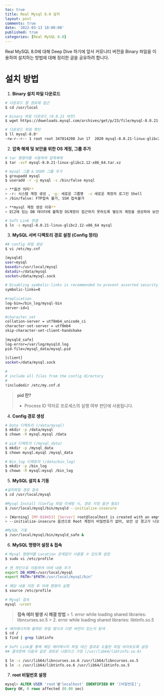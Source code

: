 ```yaml
---
toc: true
title: Real Mysql 8.0 설치
layout: post
comments: true
date: '2022-03-13 18:00:00'
published: true
categories: [Real MySQL 8.0]
---
```


Real MySQL 8.0에 대해 Deep Dive 하기에 앞서
커뮤니티 버전을 Binary 파일을 이용하여 설치하는 방법에 대해 정리한 글을 공유하려 합니다.

# 설치 방법
1. **Binary 설치 파일 다운로드**
```bash
# 다운로드 할 경로에 접근
$ cd /usr/local

# binary 파일 다운로드 (8.0.21 버전)
$ wget https://downloads.mysql.com/archives/get/p/23/file/mysql-8.0.21-linux-glibc2.12-x86_64.tar.xz

# 다운로드 파일 확인
$ ll mysql-8.0*
-rw-r--r-- 1 root root 347814208 Jun 17  2020 mysql-8.0.21-linux-glibc2.12-x86_64.tar.xz
```
2. **압축 해제 및 보안을 위한 OS 계정, 그룹 추가**
```bash
# tar 명령어를 사용하여 압축해제
$ tar -xvf mysql-8.0.21-linux-glibc2.12-x86_64.tar.xz

# mysql 그룹 & USER 그룹 추가
$ groupadd mysql
$ useradd -r -g mysql -s /bin/false mysql

> **옵션 의미**
> -r: 시스템 계정 생성 , -g: 세로운 그룹명  -s 새로운 계정의 로그인 Shell
> /bin/false: FTP접속 불가, SSH 접속불가

> **mysql 계정 생성 이유**
> EC2에 있는 DB 데이터에 불특정 OS계정이 접근하지 못하도록 별도의 계정을 생성하여 보안적으로 관리하기 위함입니다.

# Soft Link 연결
$ ln -s mysql-8.0.21-linux-glibc2.12-x86_64 mysql
```
3. **MySQL 서버 디렉토리 경로 설정 (Config 정리)**
```bash
## config 파일 생성
$ vi /etc/my.cnf

[mysqld]
user=mysql
basedir=/usr/local/mysql
datadir=/data/mysql
socket=/data/mysql.sock
 
# Disabling symbolic-links is recommended to prevent assorted security risks
symbolic-links=0
 
#replication
log-bin=/bin_log/mysql-bin
server-id=1
 
#character_set
collation-server = utf8mb4_unicode_ci
character-set-server = utf8mb4
skip-character-set-client-handshake
 
[mysqld_safe]
log-error=/var/log/mysqld.log
pid-file=/mysql_data/mysql.pid
 
[client]
socket=/data/mysql.sock
 
#
# include all files from the config directory
#
!includedir /etc/my.cnf.d
```
> **pid 란?**
   > * Process ID 약자로 프로세스의 실행 여부 판단에 사용됩니다.

4. **Config 경로 생성**
```bash
# Data 디렉토리 (/data/mysql)
$ mkdir -p /data/mysql
$ chown -R mysql.mysql /data
 
# pid 디렉토리 (/mysql_data)
$ mkdir -p /mysql_data
$ chown mysql.mysql /mysql_data
 
# Bin_log 디렉토리 (/data/bin_log)
$ mkdir -p /bin_log
$ chown -R mysql:mysql /bin_log
```
5. **MySQL 설치 & 기동**
```bash
#설치파일 경로 접속
$ cd /usr/local/mysql
 
#Mysql Install (Config 파일 미세팅 시, 경로 지정 옵션 필요)
$ /usr/local/mysql/bin/mysqld --initialize-insecure

> [Warning] [MY-010453] [Server] root@localhost is created with an empty password ! Please consider switching off the --initialize-insecure option. 
> --initialize-insecure 옵션으로 Root 계정이 비밀번호가 없어, 보안 상 경고가 나오지만, 비밀번호는 차후에 생성 예정

#MySQL 기동
$ /usr/local/mysql/bin/mysqld_safe &
```
6. **MySQL 명령어 설정 & 접속**
```bash
# Mysql 명령어를 Location 관계없이 사용할 수 있도록 설정
$ sudo vi /etc/profile
 
# 맨 하단으로 이동하여 아래 내용 추가
export DB_HOME=/usr/local/mysql
export PATH="$PATH:/usr/local/mysql/bin" 
 
# 해당 내용 저장 후 아래 명령어 실행
$ source /etc/profile
 
# Mysql 접속
mysql -uroot
```
> **접속 에러 발생 시 해결 방법**
    > 1. error while loading shared libraries: libncurses.so.5
    > 2. error while loading shared libraries: libtinfo.so.5
```bash
# 에러메시지에 출력된 파일 형식과 다른 버전이 있는지 탐색
$ cd /
$ find | grep libtinfo
 
# Soft Link를 통해 해당 에러메시지 파일 대신 결과로 도출된 파일 바라보도록 설정
## 결과창에 다음과 같은 경로로 나왔다고 가정 (/usr/lib64/libtinfo.so.6)
 
$ ln -s /usr/lib64/libncurses.so.6 /usr/lib64/libncurses.so.5 
$ ln -s /usr/lib64/libtinfo.so.6 /usr/lib64/libtinfo.so.5
```
7. **root 비밀번호 설정**
```sql
mysql> ALTER USER 'root'@'localhost' IDENTIFIED BY '[비밀번호]';
Query OK, 0 rows affected (0.00 sec)
```

